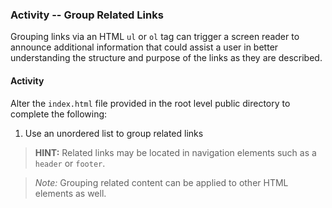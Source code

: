 ### Activity -- Group Related Links
Grouping links via an HTML `ul` or `ol` tag can trigger a screen reader to announce additional information that could assist a user in better understanding the structure and purpose of the links as they are described. 

#### Activity
Alter the `index.html` file provided in the root level public directory to complete the following:
1.	Use an unordered list to group related links

> **HINT:** Related links may be located in navigation elements such as a `header` or `footer`.

> *Note:* Grouping related content can be applied to other HTML elements as well.
